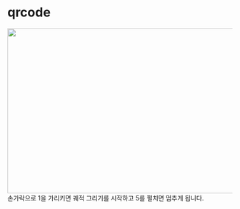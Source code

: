 # qrcode
<img src="Screenshot from 2023-06-19 20-08-21.png"  width="700" height="370">
손가락으로 1을 가리키면 궤적 그리기를 시작하고 5를 펼치면 멈추게 됩니다.
